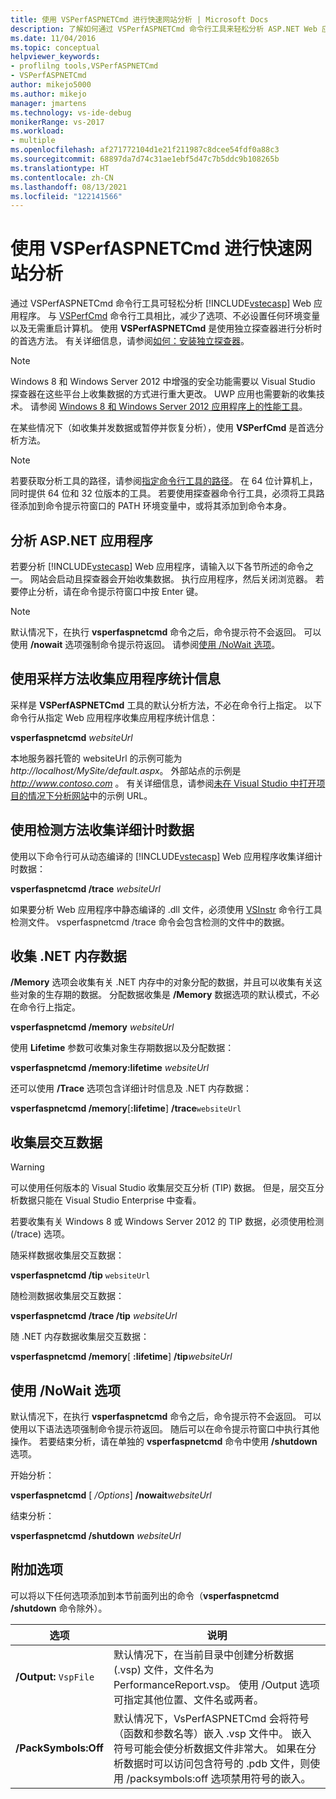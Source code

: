 ```yaml
---
title: 使用 VSPerfASPNETCmd 进行快速网站分析 | Microsoft Docs
description: 了解如何通过 VSPerfASPNETCmd 命令行工具来轻松分析 ASP.NET Web 应用程序。
ms.date: 11/04/2016
ms.topic: conceptual
helpviewer_keywords:
- proflilng tools,VSPerfASPNETCmd
- VSPerfASPNETCmd
author: mikejo5000
ms.author: mikejo
manager: jmartens
ms.technology: vs-ide-debug
monikerRange: vs-2017
ms.workload:
- multiple
ms.openlocfilehash: af271772104d1e21f211987c8dcee54fdf0a88c3
ms.sourcegitcommit: 68897da7d74c31ae1ebf5d47c7b5ddc9b108265b
ms.translationtype: HT
ms.contentlocale: zh-CN
ms.lasthandoff: 08/13/2021
ms.locfileid: "122141566"
---
```

# <a name="rapid-web-site-profiling-with-vsperfaspnetcmd"></a>使用 VSPerfASPNETCmd 进行快速网站分析

通过 VSPerfASPNETCmd 命令行工具可轻松分析 [!INCLUDE[vstecasp](../code-quality/includes/vstecasp_md.md)] Web 应用程序。 与 [VSPerfCmd](../profiling/vsperfcmd.md) 命令行工具相比，减少了选项、不必设置任何环境变量以及无需重启计算机。 使用 **VSPerfASPNETCmd** 是使用独立探查器进行分析时的首选方法。 有关详细信息，请参阅[如何：安装独立探查器](../profiling/how-to-install-the-stand-alone-profiler.md)。

> [!NOTE]
> Windows 8 和 Windows Server 2012 中增强的安全功能需要以 Visual Studio 探查器在这些平台上收集数据的方式进行重大更改。 UWP 应用也需要新的收集技术。 请参阅 [Windows 8 和 Windows Server 2012 应用程序上的性能工具](../profiling/performance-tools-on-windows-8-and-windows-server-2012-applications.md)。

 在某些情况下（如收集并发数据或暂停并恢复分析），使用 **VSPerfCmd** 是首选分析方法。

> [!NOTE]
> 若要获取分析工具的路径，请参阅[指定命令行工具的路径](../profiling/specifying-the-path-to-profiling-tools-command-line-tools.md)。 在 64 位计算机上，同时提供 64 位和 32 位版本的工具。 若要使用探查器命令行工具，必须将工具路径添加到命令提示符窗口的 PATH 环境变量中，或将其添加到命令本身。

## <a name="profile-an-aspnet-application"></a>分析 ASP.NET 应用程序

若要分析 [!INCLUDE[vstecasp](../code-quality/includes/vstecasp_md.md)] Web 应用程序，请输入以下各节所述的命令之一。 网站会启动且探查器会开始收集数据。 执行应用程序，然后关闭浏览器。 若要停止分析，请在命令提示符窗口中按 Enter 键。

> [!NOTE]
> 默认情况下，在执行 **vsperfaspnetcmd** 命令之后，命令提示符不会返回。 可以使用 **/nowait** 选项强制命令提示符返回。 请参阅[使用 /NoWait 选项](#use-the-nowait-option)。

## <a name="to-collect-application-statistics-by-using-the-sampling-method"></a>使用采样方法收集应用程序统计信息
 采样是 **VSPerfASPNETCmd** 工具的默认分析方法，不必在命令行上指定。 以下命令行从指定 Web 应用程序收集应用程序统计信息：

 **vsperfaspnetcmd**  *websiteUrl*

 本地服务器托管的 websiteUrl 的示例可能为 *http://localhost/MySite/default.aspx*。 外部站点的示例是 *http://www.contoso.com* 。 有关详细信息，请参阅[未在 Visual Studio 中打开项目的情况下分析网站](how-to-collect-performance-data-for-a-web-site.md#to-profile-a-web-site-without-opening-a-project-in-visual-studio)中的示例 URL。

## <a name="to-collect-detailed-timing-data-by-using-the-instrumentation-method"></a>使用检测方法收集详细计时数据

使用以下命令行可从动态编译的 [!INCLUDE[vstecasp](../code-quality/includes/vstecasp_md.md)] Web 应用程序收集详细计时数据：

**vsperfaspnetcmd /trace**  *websiteUrl*

如果要分析 Web 应用程序中静态编译的 .dll 文件，必须使用 [VSInstr](../profiling/vsinstr.md) 命令行工具检测文件。 vsperfaspnetcmd /trace 命令会包含检测的文件中的数据。

## <a name="to-collect-net-memory-data"></a>收集 .NET 内存数据

**/Memory** 选项会收集有关 .NET 内存中的对象分配的数据，并且可以收集有关这些对象的生存期的数据。 分配数据收集是 **/Memory** 数据选项的默认模式，不必在命令行上指定。

 **vsperfaspnetcmd /memory** *websiteUrl*

 使用 **Lifetime** 参数可收集对象生存期数据以及分配数据：

 **vsperfaspnetcmd /memory:lifetime** *websiteUrl*

 还可以使用 **/Trace** 选项包含详细计时信息及 .NET 内存数据：

 **vsperfaspnetcmd /memory**[**:lifetime**] **/trace**`websiteUrl`

## <a name="to-collect-tier-interaction-data"></a>收集层交互数据

> [!WARNING]
> 可以使用任何版本的 Visual Studio 收集层交互分析 (TIP) 数据。 但是，层交互分析数据只能在 Visual Studio Enterprise 中查看。
>
> 若要收集有关 Windows 8 或 Windows Server 2012 的 TIP 数据，必须使用检测 (/trace) 选项。

随采样数据收集层交互数据：

**vsperfaspnetcmd /tip** `websiteUrl`

随检测数据收集层交互数据：

**vsperfaspnetcmd /trace /tip** *websiteUrl*

随 .NET 内存数据收集层交互数据：

**vsperfaspnetcmd /memory**[ **:lifetime**] **/tip**_websiteUrl_

## <a name="use-the-nowait-option"></a>使用 /NoWait 选项

默认情况下，在执行 **vsperfaspnetcmd** 命令之后，命令提示符不会返回。 可以使用以下语法选项强制命令提示符返回。 随后可以在命令提示符窗口中执行其他操作。 若要结束分析，请在单独的 **vsperfaspnetcmd** 命令中使用 **/shutdown** 选项。

开始分析：

**vsperfaspnetcmd** [ */Options*] **/nowait**_websiteUrl_

结束分析：

**vsperfaspnetcmd /shutdown** *websiteUrl*

## <a name="additional-options"></a>附加选项

可以将以下任何选项添加到本节前面列出的命令（**vsperfaspnetcmd /shutdown** 命令除外）。

|选项|说明|
|------------|-----------------|
|**/Output:** `VspFile`|默认情况下，在当前目录中创建分析数据 (.vsp) 文件，文件名为 PerformanceReport.vsp。 使用 /Output 选项可指定其他位置、文件名或两者。|
|**/PackSymbols:Off**|默认情况下，VsPerfASPNETCmd 会将符号（函数和参数名等）嵌入 .vsp 文件中。 嵌入符号可能会使分析数据文件非常大。 如果在分析数据时可以访问包含符号的 .pdb 文件，则使用 /packsymbols:off 选项禁用符号的嵌入。|
